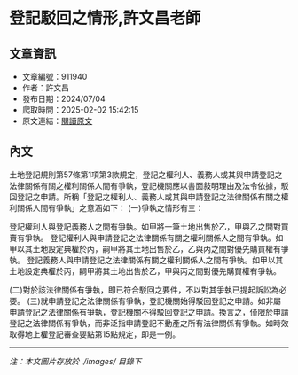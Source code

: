 # 登記駁回之情形,許文昌老師

## 文章資訊
- 文章編號：911940
- 作者：許文昌
- 發布日期：2024/07/04
- 爬取時間：2025-02-02 15:42:15
- 原文連結：[閱讀原文](https://real-estate.get.com.tw/Columns/detail.aspx?no=911940)

## 內文
土地登記規則第57條第1項第3款規定，登記之權利人、義務人或其與申請登記之法律關係有關之權利關係人間有爭執，登記機關應以書面敍明理由及法令依據，駁回登記之申請。所稱「登記之權利人、義務人或其與申請登記之法律關係有關之權利關係人間有爭執」之意涵如下：
(一)爭執之情形有三：

登記權利人與登記義務人之間有爭執。如甲將一筆土地出售於乙，甲與乙之間對買賣有爭執。
登記權利人與申請登記之法律關係有關之權利關係人之間有爭執。如甲以其土地設定典權於丙，嗣甲將其土地出售於乙，乙與丙之間對優先購買權有爭執。
登記義務人與申請登記之法律關係有關之權利關係人之間有爭執。如甲以其土地設定典權於丙，嗣甲將其土地出售於乙，甲與丙之間對優先購買權有爭執。

(二)對於該法律關係有爭執，即已符合駁回之要件，不以對其爭執已提起訴訟為必要。
(三)就申請登記之法律關係有爭執，登記機關始得駁回登記之申請。如非屬申請登記之法律關係有爭執，登記機關不得駁回登記之申請。換言之，僅限於申請登記之法律關係有爭執，而非泛指申請登記不動產之所有法律關係有爭執。如時效取得地上權登記審查要點第15點規定，即是一例。

---
*注：本文圖片存放於 ./images/ 目錄下*
